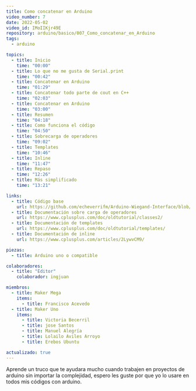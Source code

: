 ```yaml
---
title: Como concatenar en Arduino
video_number: 7
date: 2022-05-02
video_id: IMoIIKjr49E
repository: arduino/basico/007_Como_concatenar_en_Arduino
tags:
  - arduino

topics:
  - title: Inicio
    time: "00:00"
  - title: Lo que no me gusta de Serial.print
    time: "00:42"
  - title: Concatenar en Arduino
    time: "01:29"
  - title: Concatenar todo parte de cout en C++
    time: "02:03"
  - title: Concatenar en Arduino
    time: "03:00"
  - title: Resumen
    time: "04:18"
  - title: Como funciona el código
    time: "04:50"
  - title: Sobrecarga de operadores
    time: "09:02"
  - title: Templates
    time: "10:46"
  - title: Inline
    time: "11:47"
  - title: Repaso
    time: "12:26"
  - title: Más simplificado
    time: "13:21"

links:
  - title: Código base
    url: https://github.com/echeverrifm/Arduino-Wiegand-Interface/blob/master/rfid_bitshift2_keypad_support.pde
  - title: Documentación sobre carga de operadores
    url: https://www.cplusplus.com/doc/oldtutorial/classes2/
  - title: Documentación de templates
    url: https://www.cplusplus.com/doc/oldtutorial/templates/
  - title: Documentación de inline
    url: https://www.cplusplus.com/articles/2LywvCM9/

piezas:
  - title: Arduino uno o compatible

colaboradores:
  - title: "Editor"
    colaborador: ingjuan

miembros:
  - title: Maker Mega
    items:
      - title: Francisco Acevedo
  - title: Maker Uno
    items:
      - title: Victoria Becerril
      - title: jose Santos
      - title: Manuel Alegría
      - title: Lolailo Aviles Arroyo
      - title: Erebos Ubuntu

actualizado: true
---
```


Aprende un truco que te ayudara mucho cuando trabajen en proyectos de arduino sin importar la complejidad, espero les guste por que yo lo usare en todos mis códigos con arduino.
